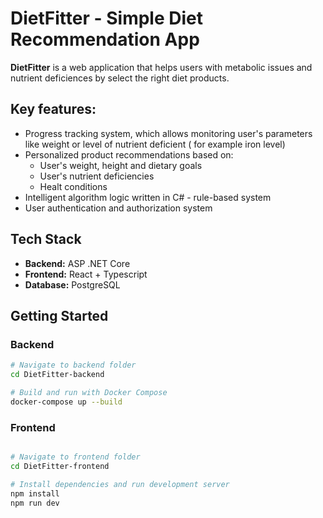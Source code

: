 # DietFitter - Simple Diet Recommendation App

**DietFitter** is a web application that helps users with metabolic issues and nutrient deficiences by select the right diet products.

## Key features:
- Progress tracking system, which allows monitoring user's parameters like weight or level of nutrient deficient ( for example iron level)
- Personalized product recommendations based on:
  - User's weight, height and dietary goals
  - User's nutrient deficiencies
  - Healt conditions
- Intelligent algorithm logic written in C# - rule-based system
- User authentication and authorization system
## Tech Stack
- **Backend:** ASP .NET Core
- **Frontend:** React + Typescript
- **Database:** PostgreSQL

## Getting Started

### Backend
```bash
# Navigate to backend folder
cd DietFitter-backend

# Build and run with Docker Compose
docker-compose up --build

```
### Frontend
```bash

# Navigate to frontend folder
cd DietFitter-frontend

# Install dependencies and run development server
npm install
npm run dev

```

